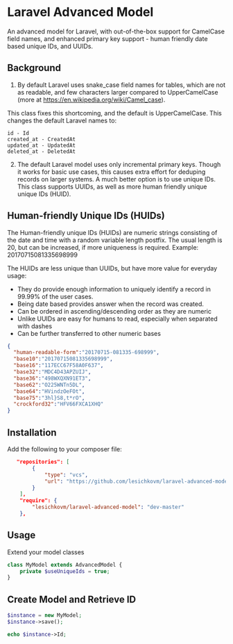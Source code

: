 # Laravel Advanced Model
An advanced model for Laravel, with out-of-the-box support for CamelCase field names, and enhanced primary key support - human friendly date based unique IDs, and UUIDs.

## Background ##
1. By default Laravel uses snake_case field names for tables, which are not as readable, and few characters larger compared to UpperCamelCase (more at https://en.wikipedia.org/wiki/Camel_case).

This class fixes this shortcoming, and the default is UpperCamelCase. This changes the default Laravel names to:

```
id - Id
created_at - CreatedAt
updated_at - UpdatedAt
deleted_at - DeletedAt
```

2. The default Laravel model uses only incremental primary keys. Though it works for basic use cases, this causes extra effort for deduping records on larger systems. A much better option is to use unique IDs. This class supports UUIDs, as well as more human friendly unique unique IDs (HUID).

## Human-friendly Unique IDs (HUIDs) ##
The Human-friendly unique IDs (HUIDs) are numeric strings consisting of the date and time with a random variable length postfix. The usual length is 20, but can be increased, if more uniqueness is required. Example: 20170715081335698999

The HUIDs are less unique than UUIDs, but have more value for everyday usage:
- They do provide enough information to uniquely identify a record in 99.99% of the user cases.
- Being date based provides answer when the record was created.
- Can be ordered in ascending/descending order as they are numeric
- Unlike UUIDs are easy for humans to read, especially when separated with dashes
- Can be further transferred to other numeric bases

```json
{
  "human-readable-form":"20170715-081335-698999",
  "base10":"20170715081335698999",
  "base16":"117ECC67F58A0F637",
  "base32":"MDC4D43APZUIJ",
  "base36":"498WXQXN91ET3",
  "base62":"O225WNTn5DL",
  "base64":"HVindzOeFOt",
  "base75":"3hl}S8,t*rO",
  "crockford32":"HFV66FXCA1XHQ"
}
```

## Installation ##

Add the following to your composer file:

```json
   "repositories": [
        {
            "type": "vcs",
            "url": "https://github.com/lesichkovm/laravel-advanced-model.git"
        }
    ],
    "require": {
        "lesichkovm/laravel-advanced-model": "dev-master"
    },
```

## Usage ##

Extend your model classes

```php
class MyModel extends AdvancedModel {
    private $useUniqueIds = true;
}
```

## Create Model and Retrieve ID ##

```php
$instance = new MyModel;
$instance->save();

echo $instance->Id;
```
